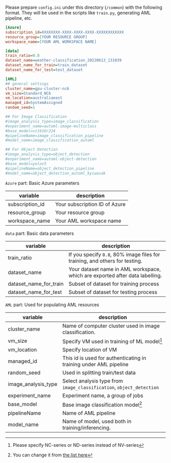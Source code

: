 Please prepare `config.ini` under this directory (`/common`) with the following format. They will be used in the scripts like `train.py`, generating AML pipeline, etc.

```config.ini
[Azure]
subscription_id=XXXXXXXX-XXXX-XXXX-XXXX-XXXXXXXXXXXX
resource_group=[YOUR RESOURCE GROUP]
workspace_name=[YOUR AML WORKSPACE NAME]

[data]
train_ratio=0.8
dataset_name=weather-classification_20220613_131039
dataset_name_for_train=train_dataset
dataset_name_for_test=test_dataset

[AML]
## general settings
cluster_name=gpu-cluster-nc6
vm_size=Standard_NC6
vm_location=australiaeast
managed_id=SystemAssigned
random_seed=1

## For Image Classification
#image_analysis_type=image_classification
#experiment_name=automl-image-multiclass
#base_model=vitb16r224
#pipelineName=image_classification_pipeline
#model_name=image_classification_automl

## For Object Detection
#image_analysis_type=object_detection
#experiment_name=automl-object-detection
#base_model=yolov5
#pipelineName=object_detection_pipeline
#model_name=object_detection_automl_kyiwasak
```

`Azure` part: Basic Azure parameters

| variable        | description                    |
------------------|--------------------------------|
| subscription_id | Your subscription ID of Azure  |
| resource_group  | Your resource group            |
| workspace_name  | Your AML workspace name        |

`data` part: Basic data parameters

| variable               | description                                                                  |
-------------------------|------------------------------------------------------------------------------|
| train_ratio            | If you specify `0.8`, 80% image files for training, and others for testing.  |
| dataset_name           | Your dataset name in AML workspace, which are exported after data labelling. |
| dataset_name_for_train | Subset of dataset for training process                                       |
| dataset_name_for_test  | Subset of dataset for testing process                                        |


`AML` part: Used for populating AML resources

| variable            | description                                                          |
----------------------|----------------------------------------------------------------------|
| cluster_name        | Name of computer cluster used in image classification.               |
| vm_size             | Specify VM used in training of ML model[^1]                          |
| vm_location         | Specify location of VM                                               |
| managed_id          | This id is used for authenticating in training under AML pipeline    |
| random_seed         | Used in splitting train/test data                                    |
| image_analysis_type | Select analysis type from `image_classification`, `object_detection` |
| experiment_name     | Experiment name, a group of jobs                                     |
| base_model          | Base image classification model[^2]                                  |
| pipelineName        | Name of AML pipeline                                                 |
| model_name          | Name of model, used both in training/inferencing.                    |


[^1]: Please specify NC-series or ND-series instead of NV-series
[^2]: You can change it from [the list here](https://docs.microsoft.com/en-us/azure/machine-learning/how-to-auto-train-image-models?tabs=CLI-v2#supported-model-algorithms)

